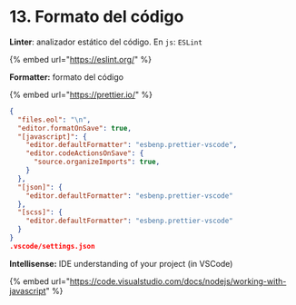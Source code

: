 # 13. Formato del código

**Linter**: analizador estático del código. En `js`: `ESLint`

{% embed url="https://eslint.org/" %}

**Formatter:** formato del código

{% embed url="https://prettier.io/" %}

```json
{
  "files.eol": "\n",
  "editor.formatOnSave": true,
  "[javascript]": {
    "editor.defaultFormatter": "esbenp.prettier-vscode",
    "editor.codeActionsOnSave": {
      "source.organizeImports": true,
    }
  },
  "[json]": {
    "editor.defaultFormatter": "esbenp.prettier-vscode"
  },
  "[scss]": {
    "editor.defaultFormatter": "esbenp.prettier-vscode"
  }
}
.vscode/settings.json
```

**Intellisense:** IDE understanding of your project (in VSCode)

{% embed url="https://code.visualstudio.com/docs/nodejs/working-with-javascript" %}

